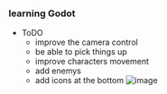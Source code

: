 ### learning Godot
- ToDO
  - improve the camera control 
  - be able to pick things up
  - improve characters movement
  - add enemys
  - add icons at the bottom
![image](https://github.com/user-attachments/assets/1514e749-e4e1-441f-8d38-c67d396b4f43)
